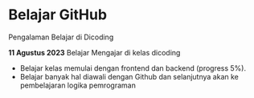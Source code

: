# Belajar GitHub
Pengalaman Belajar di Dicoding

**11 Agustus 2023**
Belajar Mengajar di kelas dicoding
* Belajar kelas memulai dengan frontend dan backend (progress 5%).
* Belajar banyak hal diawali dengan Github dan selanjutnya akan ke pembelajaran logika pemrograman
